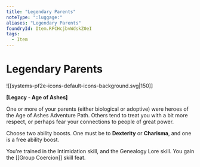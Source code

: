 ```yaml
---
title: "Legendary Parents"
noteType: ":luggage:"
aliases: "Legendary Parents"
foundryId: Item.RFCHcjbvWdskZ0eI
tags:
  - Item
---
```


# Legendary Parents
![[systems-pf2e-icons-default-icons-background.svg|150]]

**\[Legacy - Age of Ashes\]**

One or more of your parents (either biological or adoptive) were heroes of the Age of Ashes Adventure Path. Others tend to treat you with a bit more respect, or perhaps fear your connections to people of great power.

Choose two ability boosts. One must be to **Dexterity** or **Charisma**, and one is a free ability boost.

You're trained in the Intimidation skill, and the Genealogy Lore skill. You gain the [[Group Coercion]] skill feat.
